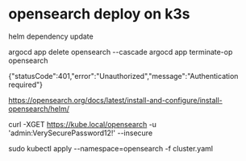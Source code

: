 # opensearch deploy on k3s

helm dependency update

argocd app delete opensearch --cascade
argocd app terminate-op opensearch

{"statusCode":401,"error":"Unauthorized","message":"Authentication required"}

https://opensearch.org/docs/latest/install-and-configure/install-opensearch/helm/

curl -XGET https://kube.local/opensearch -u 'admin:VerySecurePassword12!' --insecure

sudo kubectl apply --namespace=opensearch -f cluster.yaml